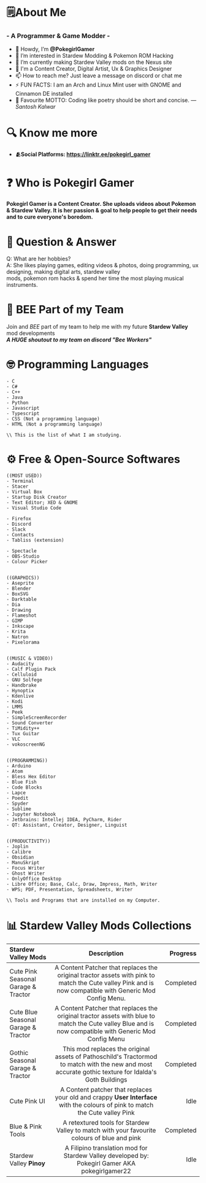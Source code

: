 # **🗒️About Me**
### - A Programmer & Game Modder -
- 👋 Howdy, I’m **@PokegirlGamer**
- 👀 I’m interested in Stardew Modding & Pokemon ROM Hacking
- 🌱 I’m currently making Stardew Valley mods on the Nexus site
- 💞️ I'm a Content Creator, Digital Artist, Ux & Graphics Designer
- 📫 How to reach me? Just leave a message on discord or chat me
- ⚡ FUN FACTS: I am an Arch and Linux Mint user with GNOME and Cinnamon DE installed
- 💬 Favourite MOTTO: Coding like poetry should be short and concise. *― Santosh Kalwar*

# **🔍 Know me more**
- **🫂Social Platforms: https://linktr.ee/pokegirl_gamer**

# **❓ Who is Pokegirl Gamer**
**Pokegirl Gamer is a Content Creator. She uploads videos about Pokemon & Stardew Valley. It is her passion & goal to help people to get their needs and to cure everyone's boredom.**

# **📨 Question & Answer**

Q: What are her hobbies?\
A: She likes playing games, editing videos & photos, doing programming, ux designing, making digital arts, stardew valley\
mods, pokemon rom hacks & spend her time the most playing musical instruments.

# **🐝 BEE Part of my Team**
Join and *BEE* part of my team to help me with my future **Stardew Valley** mod developments\
***A HUGE shoutout to my team on discord "Bee Workers"***


# **🤓 Programming Languages**
```
- C
- C#
- C++
- Java
- Python
- Javascript
- Typescript
- CSS (Not a programming language)
- HTML (Not a programming language)

\\ This is the list of what I am studying.
```

# **⚙️ Free & Open-Source Softwares**
```
((MOST USED))
- Terminal
- Stacer
- Virtual Box
- Startup Disk Creator
- Text Editor; XED & GNOME
- Visual Studio Code

- Firefox
- Discord
- Slack
- Contacts
- Tabliss (extension)

- Spectacle
- OBS-Studio
- Colour Picker


((GRAPHICS))
- Aseprite
- Blender
- BoxSVG
- Darktable
- Dia
- Drawing
- Flameshot
- GIMP
- Inkscape
- Krita
- Natron
- Pixelorama


((MUSIC & VIDEO))
- Audacity
- Calf Plugin Pack
- Celluloid
- GNU Solfege
- Handbrake
- Hynoptix
- Kdenlive
- Kodi
- LMMS
- Peek
- SimpleScreenRecorder
- Sound Converter
- TiMidity++
- Tux Guitar
- VLC
- vokoscreenNG


((PROGRAMMING))
- Arduino
- Atom
- Bless Hex Editor
- Blue Fish
- Code Blocks
- Lapce
- Poedit
- Spyder
- Sublime
- Jupyter Notebook
- Jetbrains: Intellej IDEA, PyCharm, Rider
- QT: Assistant, Creator, Designer, Linguist


((PRODUCTIVITY))
- Joplin
- Calibre
- Obsidian
- ManuSkript
- Focus Writer
- Ghost Writer
- OnlyOffice Desktop
- Libre Office; Base, Calc, Draw, Impress, Math, Writer
- WPS; PDF, Presentation, Spreadsheets, Writer

\\ Tools and Programs that are installed on my Computer.
```

# **📊 Stardew Valley Mods Collections**


| Stardew Valley Mods      | Description | Progress     |
| :---        |    :----:   |          ---: |
| Cute Pink Seasonal Garage & Tractor      | A Content Patcher that replaces the original tractor assets with pink to match the Cute valley Pink and is now compatible with Generic Mod Config Menu.       | Completed  |
| Cute Blue Seasonal Garage & Tractor   | A Content Patcher that replaces the original tractor assets with blue to match the Cute valley Blue and is now compatible with Generic Mod Config Menu        | Completed |
| Gothic Seasonal Garage & Tractor      | This mod replaces the original assets of Pathoschild's Tractormod to match with the new and most accurate gothic texture for Idalda's Goth Buildings       | Completed  |
| Cute Pink UI | A Content patcher that replaces your old and crappy **User Interface** with the colours of pink to match the Cute valley Pink | Idle |
| Blue & Pink Tools | A retextured tools for Stardew Valley to match with your favourite colours of blue and pink | Completed |
| Stardew Valley **Pinoy** | A Filipino translation mod for Stardew Valley developed by: Pokegirl Gamer AKA pokegirlgamer22 | Idle |

<!---
Pokegirlgamer/Pokegirlgamer is a ✨ special ✨ repository because its `README.md` (this file) appears on your GitHub profile.
You can click the Preview link to take a look at your changes.
--->
